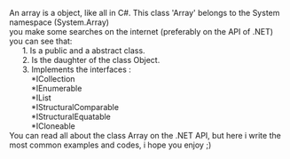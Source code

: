 An array is a object, like all in C#. This class 'Array' belongs to the System namespace (System.Array)  
you make some searches on the internet (preferably on the  API of .NET) you can see that:  
&nbsp;&nbsp;&nbsp;&nbsp;&nbsp; 1. Is a public and a abstract class.  
&nbsp;&nbsp;&nbsp;&nbsp;&nbsp; 2. Is the daughter of the class Object.  
&nbsp;&nbsp;&nbsp;&nbsp;&nbsp; 3. Implements the interfaces :  
&nbsp;&nbsp;&nbsp;&nbsp;&nbsp;&nbsp;&nbsp;&nbsp;&nbsp;&nbsp;*ICollection  
&nbsp;&nbsp;&nbsp;&nbsp;&nbsp;&nbsp;&nbsp;&nbsp;&nbsp;&nbsp;*IEnumerable  
&nbsp;&nbsp;&nbsp;&nbsp;&nbsp;&nbsp;&nbsp;&nbsp;&nbsp;&nbsp;*IList  
&nbsp;&nbsp;&nbsp;&nbsp;&nbsp;&nbsp;&nbsp;&nbsp;&nbsp;&nbsp;*IStructuralComparable  
&nbsp;&nbsp;&nbsp;&nbsp;&nbsp;&nbsp;&nbsp;&nbsp;&nbsp;&nbsp;*IStructuraIEquatable  
&nbsp;&nbsp;&nbsp;&nbsp;&nbsp;&nbsp;&nbsp;&nbsp;&nbsp;&nbsp;*ICloneable  
You can read all about the class Array on the .NET API, but here i write the most common examples and codes,
i hope you enjoy ;)
